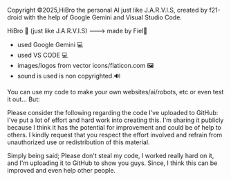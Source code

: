 Copyright
©️2025,HiBro the personal AI just like J.A.R.V.I.S, created by f21-droid
with the help of Google Gemini and Visual Studio Code.

HiBro 🤖 (just like J.A.R.V.I.S) ---> made by Fiel🍏
- used Google Gemini 💻
- used VS CODE 💻
- images/logos from vector icons/flaticon.com 🖼️
- sound is used is non copyrighted.🔊

You can use my code to make your own websites/ai/robots, etc or even test it out... But:

Please consider the following regarding the code I've uploaded to GitHub:
I've put a lot of effort and hard work into creating this. I'm sharing it publicly because I think it has the potential for improvement and could be of help to others. 
I kindly request that you respect the effort involved and refrain from unauthorized use or redistribution of this material.

Simply being said; Please don't steal my code, I worked really hard on it, and I'm uploading it to GitHub to show you guys. 
Since, I think this can be improved and even help other people.
